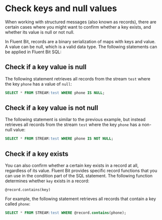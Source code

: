 # Check keys and null values

When working with structured messages (also known as records), there are certain cases where you might want to confirm whether a key exists, and whether its value is null or not null.

In Fluent Bit, records are a binary serialization of maps with keys and value. A value can be null, which is a valid data type. The following statements can be applied in Fluent Bit SQL:

## Check if a key value is null

The following statement retrieves all records from the stream `test` where the key `phone` has a value of `null`:

```sql
SELECT * FROM STREAM:test WHERE phone IS NULL;
```

## Check if a key value is not null

The following statement is similar to the previous example, but instead retrieves all records from the stream `test` where the key `phone` has a non-null value:

```sql
SELECT * FROM STREAM:test WHERE phone IS NOT NULL;
```

## Check if a key exists

You can also confirm whether a certain key exists in a record at all, regardless of its value. Fluent Bit provides specific record functions that you can use in the condition part of the SQL statement. The following function determines whether `key` exists in a record:
```text
@record.contains(key)
```

For example, the following statement retrieves all records that contain a key called `phone`:

```sql
SELECT * FROM STREAM:test WHERE @record.contains(phone);
```
